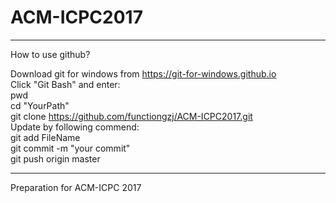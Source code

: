 # ACM-ICPC2017



------------------------------------------------------------

How to use github?

Download git for windows from https://git-for-windows.github.io   
Click "Git Bash" and enter:   
	pwd  
	cd "YourPath"   
	git clone https://github.com/functiongzj/ACM-ICPC2017.git    
Update by following commend:   
	git add FileName   
	git commit -m "your commit"    
	git push origin master   
  
-------------------------------------------------------------

Preparation for ACM-ICPC 2017

